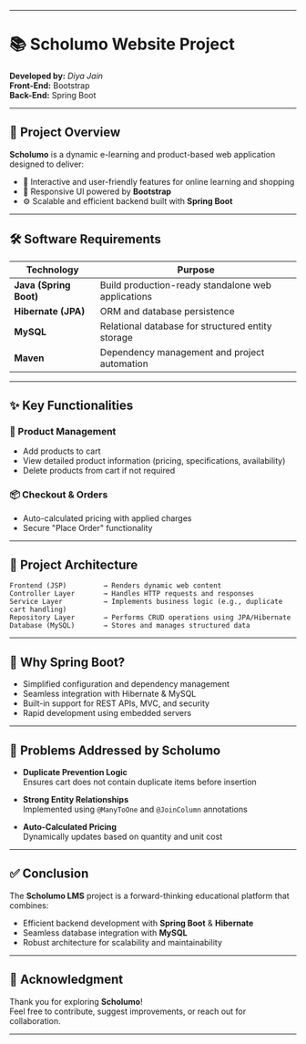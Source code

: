

---

# 📚 Scholumo Website Project

**Developed by:** *Diya Jain*  
**Front-End:** Bootstrap  
**Back-End:** Spring Boot  

---

## 📌 Project Overview

**Scholumo** is a dynamic e-learning and product-based web application designed to deliver:

- 🧠 Interactive and user-friendly features for online learning and shopping  
- 🎨 Responsive UI powered by **Bootstrap**  
- ⚙️ Scalable and efficient backend built with **Spring Boot**

---

## 🛠️ Software Requirements

| Technology       | Purpose                                                  |
|------------------|-----------------------------------------------------------|
| **Java (Spring Boot)** | Build production-ready standalone web applications     |
| **Hibernate (JPA)**    | ORM and database persistence                          |
| **MySQL**              | Relational database for structured entity storage     |
| **Maven**              | Dependency management and project automation          |

---

## ✨ Key Functionalities

### 🛒 Product Management
- Add products to cart  
- View detailed product information (pricing, specifications, availability)  
- Delete products from cart if not required  

### 📦 Checkout & Orders
- Auto-calculated pricing with applied charges  
- Secure "Place Order" functionality  

---

## 🧱 Project Architecture

```
Frontend (JSP)         → Renders dynamic web content  
Controller Layer       → Handles HTTP requests and responses  
Service Layer          → Implements business logic (e.g., duplicate cart handling)  
Repository Layer       → Performs CRUD operations using JPA/Hibernate  
Database (MySQL)       → Stores and manages structured data  
```

---

## 🌱 Why Spring Boot?

- Simplified configuration and dependency management  
- Seamless integration with Hibernate & MySQL  
- Built-in support for REST APIs, MVC, and security  
- Rapid development using embedded servers  

---

## 🚀 Problems Addressed by Scholumo

- **Duplicate Prevention Logic**  
  Ensures cart does not contain duplicate items before insertion  

- **Strong Entity Relationships**  
  Implemented using `@ManyToOne` and `@JoinColumn` annotations  

- **Auto-Calculated Pricing**  
  Dynamically updates based on quantity and unit cost  

---

## ✅ Conclusion

The **Scholumo LMS** project is a forward-thinking educational platform that combines:

- Efficient backend development with **Spring Boot** & **Hibernate**  
- Seamless database integration with **MySQL**  
- Robust architecture for scalability and maintainability  

---

## 🙏 Acknowledgment

Thank you for exploring **Scholumo**!  
Feel free to contribute, suggest improvements, or reach out for collaboration.

---


